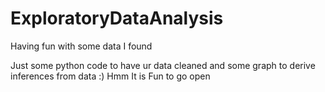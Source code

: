 # ExploratoryDataAnalysis
Having fun with some data I found 

Just some python code to have ur data cleaned and some graph to derive inferences from data
:)
Hmm It is Fun to go open
